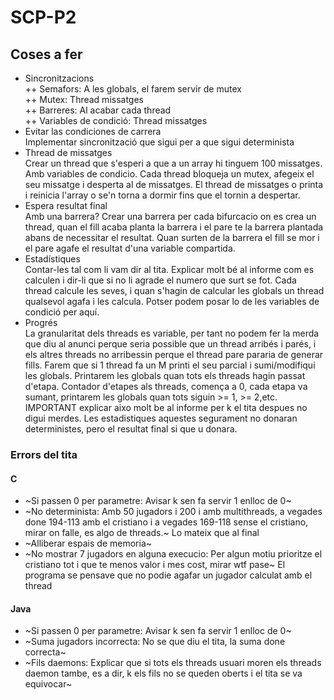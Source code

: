 # SCP-P2
## Coses a fer
 + Sincronitzacions  
 ++ Semafors: A les globals, el farem servir de mutex  
 ++ Mutex: Thread missatges  
 ++ Barreres: Al acabar cada thread  
 ++ Variables de condició: Thread missatges
 + Evitar las condiciones de carrera  
Implementar sincronització que sigui per a que sigui determinista
 + Thread de missatges  
Crear un thread que s'esperi a que a un array hi tinguem 100 missatges. Amb variables de condicio. Cada thread bloqueja un mutex, afegeix el seu missatge i desperta al de missatges. El thread de missatges o printa i reinicia l'array o se'n torna a dormir fins que el tornin a despertar.
 + Espera resultat final  
Amb una barrera? Crear una barrera per cada bifurcacio on es crea un thread, quan el fill acaba planta la barrera i el pare te la barrera plantada abans de necessitar el resultat. Quan surten de la barrera el fill se mor i el pare agafe el resultat d'una variable compartida.
 + Estadístiques  
Contar-les tal com li vam dir al tita. Explicar molt bé al informe com es calculen i dir-li que si no li agrade el numero que surt se fot. Cada thread calcule les seves, i quan s'hagin de calcular les globals un thread qualsevol agafa i les calcula. Potser podem posar lo de les variables de condició per aquí.
 + Progrés  
La granularitat dels threads es variable, per tant no podem fer la merda que diu al anunci perque seria possible que un thread arribés i parés, i els altres threads no arribessin perque el thread pare pararia de generar fills. Farem que si 1 thread fa un M printi el seu parcial i sumi/modifiqui les globals. Printarem les globals quan tots els threads hagin passat d'etapa. Contador d'etapes als threads, comença a 0, cada etapa va sumant, printarem les globals quan tots siguin >= 1, >= 2,etc. IMPORTANT explicar aixo molt be al informe per k el tita despues no digui merdes. Les estadistiques aquestes segurament no donaran deterministes, pero el resultat final si que u donara.

### Errors del tita
#### C
+ ~Si passen 0 per parametre: Avisar k sen fa servir 1 enlloc de 0~
+ ~No determinista: Amb 50 jugadors i 200 i amb multithreads, a vegades done 194-113 amb el cristiano i a vegades 169-118 sense el cristiano, mirar on falle, es algo de threads.~ Lo mateix que al final
+ ~Alliberar espais de memoria~
+ ~No mostrar 7 jugadors en alguna execucio: Per algun motiu prioritze el cristiano tot i que te menos valor i mes cost, mirar wtf pase~ El programa se pensave que no podie agafar un jugador calculat amb el thread

#### Java
+ ~Si passen 0 per parametre: Avisar k sen fa servir 1 enlloc de 0~
+ ~Suma jugadors incorrecta: No se que diu el tita, la suma done correcta~
+ ~Fils daemons: Explicar que si tots els threads usuari moren els threads daemon tambe, es a dir, k els fils no se queden oberts i el tita se va equivocar~
